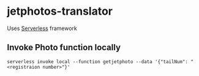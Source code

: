 # jetphotos-translator

Uses [Serverless](https://serverless.com/) framework

## Invoke Photo function locally
`serverless invoke local --function getjetphoto --data '{"tailNum": "<registraion number>"}'`
